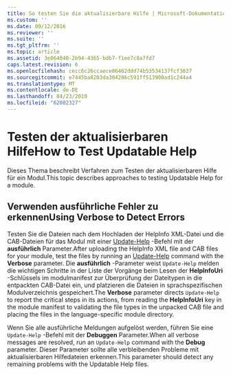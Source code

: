 ```yaml
---
title: So testen Sie die aktualisierbare Hilfe | Microsoft-Dokumentation
ms.custom: ''
ms.date: 09/12/2016
ms.reviewer: ''
ms.suite: ''
ms.tgt_pltfrm: ''
ms.topic: article
ms.assetid: 3e064048-2b94-4365-bdb7-f1ee7c0a7fd7
caps.latest.revision: 6
ms.openlocfilehash: cecc6c26ccaece06462ddd74b53534137fcf3037
ms.sourcegitcommit: e7445ba8203da304286c591ff513900ad1c244a4
ms.translationtype: MT
ms.contentlocale: de-DE
ms.lasthandoff: 04/23/2019
ms.locfileid: "62082327"
---
```

# <a name="how-to-test-updatable-help"></a><span data-ttu-id="496ba-102">Testen der aktualisierbaren Hilfe</span><span class="sxs-lookup"><span data-stu-id="496ba-102">How to Test Updatable Help</span></span>

<span data-ttu-id="496ba-103">Dieses Thema beschreibt Verfahren zum Testen der aktualisierbaren Hilfe für ein Modul.</span><span class="sxs-lookup"><span data-stu-id="496ba-103">This topic describes approaches to testing Updatable Help for a module.</span></span>

## <a name="using-verbose-to-detect-errors"></a><span data-ttu-id="496ba-104">Verwenden ausführliche Fehler zu erkennen</span><span class="sxs-lookup"><span data-stu-id="496ba-104">Using Verbose to Detect Errors</span></span>

<span data-ttu-id="496ba-105">Testen Sie die Dateien nach dem Hochladen der HelpInfo XML-Datei und die CAB-Dateien für das Modul mit einer [Update-Help](/powershell/module/Microsoft.PowerShell.Core/Update-Help) -Befehl mit der **ausführlich** Parameter.</span><span class="sxs-lookup"><span data-stu-id="496ba-105">After uploading the HelpInfo XML file and CAB files for your module, test the files by running an [Update-Help](/powershell/module/Microsoft.PowerShell.Core/Update-Help) command with the **Verbose** parameter.</span></span> <span data-ttu-id="496ba-106">Die **ausführlich** -Parameter weist `Update-Help` melden die wichtigen Schritte in der Liste der Vorgänge beim Lesen der **HelpInfoUri** -Schlüssels im modulmanifest zur Überprüfung der Dateitypen in die entpackten CAB-Datei ein, und platzieren die Dateien in sprachspezifischen Modulverzeichnis gespeichert.</span><span class="sxs-lookup"><span data-stu-id="496ba-106">The **Verbose** parameter directs `Update-Help` to report the critical steps in its actions, from reading the **HelpInfoUri** key in the module manifest to validating the file types in the unpacked CAB file and placing the files in the language-specific module directory.</span></span>

<span data-ttu-id="496ba-107">Wenn Sie alle ausführliche Meldungen aufgelöst werden, führen Sie eine `Update-Help` -Befehl mit der **Debuggen** Parameter.</span><span class="sxs-lookup"><span data-stu-id="496ba-107">When all verbose messages are resolved, run an `Update-Help` command with the **Debug** parameter.</span></span> <span data-ttu-id="496ba-108">Dieser Parameter sollte alle verbleibenden Probleme mit aktualisierbaren Hilfedateien erkennen.</span><span class="sxs-lookup"><span data-stu-id="496ba-108">This parameter should detect any remaining problems with the Updatable Help files.</span></span>